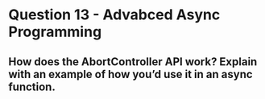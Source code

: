 # Question 13 - Advabced Async Programming

## How does the AbortController API work? Explain with an example of how you’d use it in an async function.